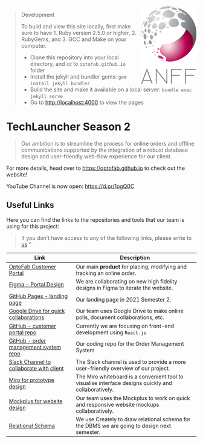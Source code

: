 <img src="./images/ANFFlogo.svg" align="right" alt="optofab-banner">

> Development<br>
>
> To build and view this site locally, first make sure to have 1. Ruby version 2.5.0 or higher, 2. RubyGems, and 3. GCC and Make on your computer.<br/>
>
> - Clone this repository into your local directory, and `cd` to `optofab.github.io` folder </br>
> - Install the jekyll and bundler gems: `gem install jekyll bundler` </br>
> - Build the site and make it available on a local server: `bundle exec jekyll serve` </br>
> - Go to <http://localhost:4000> to view the pages </br>

# TechLauncher Season 2

> Our ambition is to streamline the process for online orders and offline communications supported by the integration of a robust database design and user-friendly web-flow experience for our client.

For more details, head over to https://optofab.github.io to check out the website!

YouTube Channel is now open: https://d.pr/1ogQ0C

## Useful Links

Here you can find the links to the repositories and tools that our team is using for this project:

> If you don’t have access to any of the following links, please write to [us](mailto:tian.wu@anu.edu.au?cc=wo.tian@anu.edu.au) ”

| Link                                                                                                                          | Description                                                                                          |
| ----------------------------------------------------------------------------------------------------------------------------- | ---------------------------------------------------------------------------------------------------- |
| [OptoFab Customer Portal](http://tl20212.cecs.anu.edu.au/home.html)                                                           | Our main **product** for placing, modifying and tracking an online order.                            |
| [Figma - Portal Design](https://d.pr/Ot5etR)                                                                                  | We are collaborating on new high fidelity designs in Figma to iterate the website.                   |
| [GitHub Pages - landing page](https://optofab.github.io/)                                                                     | Our landing page in 2021 Semester 2.                                                                 |
| [Google Drive for quick collaborations](https://drive.google.com/drive/folders/1M0pZ2kZg80FpKvoFc_t8RjgAF3gNdi9V?usp=sharing) | Our team uses Google Drive to make online polls, document collaborations, etc.                       |
| [GitHub - customer portal repo](https://github.com/swingrope/optofab-website)                                                 | Currently we are focusing on front-end development using `React.js`                                  |
| [GitHub - order management system repo](https://github.com/WoTian97/OptoFabOrderManagementSystem)                             | Our coding repo for the Order Management System                                                      |
| [Slack Channel to collaborate with client](http://comp8715anff.slack.com)                                                     | The Slack channel is used to provide a more user-friendly overview of our project.                   |
| [Miro for prototype design](https://miro.com/app/board/o9J_lPISVWY=)                                                          | The Miro whiteboard is a convenient tool to visualise interface designs quickly and collaboratively. |
| [Mockplus for website design](https://app.mockplus.cn/s/KhYir6nf92Z)                                                          | Our team uses the Mockplus to work on quick and responsive website mockups collaboratively.          |
| [Relational Schema](https://app.creately.com/diagram/F2eCkufCpve/edit)                                                        | We use Creately to draw relational schema for the DBMS we are going to design next semester.         |
